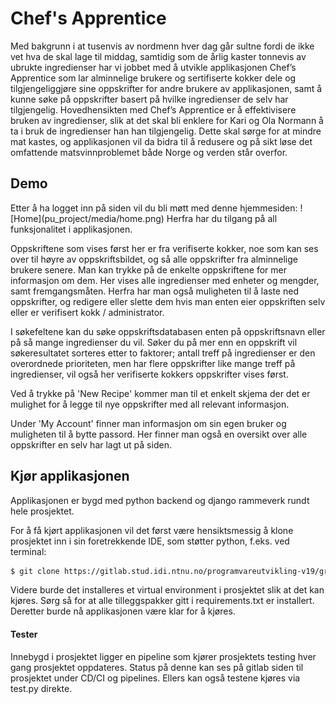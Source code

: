 <h1>Chef's Apprentice</h1>
Med bakgrunn i at tusenvis av nordmenn hver dag går sultne fordi de ikke vet hva de skal lage til middag, samtidig som de årlig kaster tonnevis av ubrukte ingredienser har vi jobbet med å utvikle applikasjonen Chef’s Apprentice som lar alminnelige brukere og sertifiserte kokker dele og tilgjengeliggjøre sine oppskrifter for andre brukere av applikasjonen, samt å kunne søke på oppskrifter basert på hvilke ingredienser de selv har tilgjengelig. Hovedhensikten med Chef’s Apprentice er å effektivisere bruken av ingredienser, slik at det skal bli enklere for Kari og Ola Normann å ta i bruk de ingredienser han han tilgjengelig. Dette skal sørge for at mindre mat kastes, og applikasjonen vil da bidra til å redusere og på sikt løse det omfattende matsvinnproblemet både Norge og verden står overfor.
<h2>Demo</h2>
Etter å ha logget inn på siden vil du bli møtt med denne hjemmesiden:
![Home](pu_project/media/home.png)
Herfra har du tilgang på all funksjonalitet i applikasjonen.

Oppskriftene som vises først her er fra verifiserte kokker, noe som kan ses over til høyre av oppskriftsbildet, og så alle oppskrifter fra alminnelige brukere senere. Man kan trykke på de enkelte oppskriftene for mer informasjon om dem. Her vises alle ingredienser med enheter og mengder, samt fremgangsmåten. Herfra har man også muligheten til å laste ned oppskrifter, og redigere eller slette dem hvis man enten eier oppskriften selv eller er verifisert kokk / administrator.

I søkefeltene kan du søke oppskriftsdatabasen enten på oppskriftsnavn eller på så mange ingredienser du vil. Søker du på mer enn en oppskrift vil søkeresultatet sorteres etter to faktorer; antall treff på ingredienser er den overordnede prioriteten, men har flere oppskrifter like mange treff på ingredienser, vil også her verifiserte kokkers oppskrifter vises først.

Ved å trykke på 'New Recipe' kommer man til et enkelt skjema der det er mulighet for å legge til nye oppskrifter med all relevant informasjon.

Under 'My Account' finner man informasjon om sin egen bruker og muligheten til å bytte passord. Her finner man også en oversikt over alle oppskrifter en selv har lagt ut på siden.
<h2>Kjør applikasjonen</h2>
Applikasjonen er bygd med python backend og django rammeverk rundt hele prosjektet.

For å få kjørt applikasjonen vil det først være hensiktsmessig å klone prosjektet inn i sin foretrekkende IDE, som støtter python, f.eks. ved terminal:
```sh
$ git clone https://gitlab.stud.idi.ntnu.no/programvareutvikling-v19/gruppe-64.git
```
Videre burde det installeres et virtual environment i prosjektet slik at det kan kjøres. Sørg så for at alle tilleggspakker gitt i requirements.txt er installert. Deretter burde nå applikasjonen være klar for å kjøres.
<h4>Tester</h4>
Innebygd i prosjektet ligger en pipeline som kjører prosjektets testing hver gang prosjektet oppdateres. Status på denne kan ses på gitlab siden til prosjektet under CD/CI og pipelines. Ellers kan også testene kjøres via test.py direkte.
